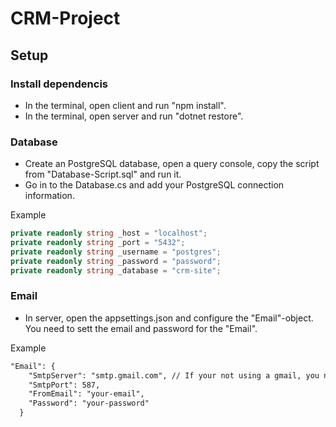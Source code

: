 ﻿# CRM-Project 

## Setup

### Install dependencis
- In the terminal, open client and run "npm install". 
- In the terminal, open server and run "dotnet restore".

### Database

- Create an PostgreSQL database, open a query console, copy the script from "Database-Script.sql" and run it.
- Go in to the Database.cs and add your PostgreSQL connection information. 

Example
```c#
private readonly string _host = "localhost";
private readonly string _port = "5432";
private readonly string _username = "postgres";
private readonly string _password = "password";
private readonly string _database = "crm-site";
```

### Email

- In server, open the appsettings.json and configure the "Email"-object. You need to sett the email and password for the "Email".  

Example
```txt
"Email": {
    "SmtpServer": "smtp.gmail.com", // If your not using a gmail, you need to configure this.
    "SmtpPort": 587, 
    "FromEmail": "your-email",
    "Password": "your-password"
  }
```

